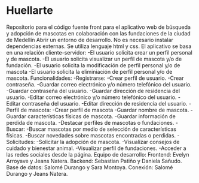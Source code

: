 # Huellarte
Repositorio para el código fuente front para el aplicativo web de búsqueda y adopción de mascotas en colaboración con las fundaciones de la ciudad de Medellín Abrir un entorno de desarrollo.
No es necesario instalar dependencias externas.
Se utiliza lenguaje html y css.
El aplicativo se basa en una relación cliente-servidor: -El usuario solicita crear un perfil personal y de mascota.
-El usuario solicita visualizar un perfil de mascota y/o de fundación.
-El usuario solicita la modificación de perfil personal y/o de mascota
-El usuario solicita la eliminiación de perfil personal y/o de mascota.
Funcionalidades: -Registrarse: -Crear perfil de usuario.
-Crear contraseña.
-Guardar correo electrónico y/o número telefónico del usuario.
-Guardar contraseña del usuario. 
-Guardar dirección de residencia del usuario.
-Editar correo electrónico y/o número telefónico del usuario.
-Editar contraseña del usuario.
-Editar dirección de residencia del usuario.
-Perfil de mascota:
-Crear perfil de mascota -Guardar nombre de mascota.
-Guardar características físicas de mascota.
-Guardar información de perdida de mascota.
-Destacar perfiles de mascotas o fundaciones.
-Buscar: -Buscar mascotas por medio de selección de características físicas.
-Buscar novedades sobre mascotas encontradas o perdidas.
-Solicitudes: -Solicitar la adopción de mascota. 
-Visualizar consejos de cuidado y bienestar animal.
-Visualizar perfil de fundaciones. 
-Acceder a las redes sociales desde la página.
Equipo de desarrollo: Frontend: Evelyn Arroyave y Jeans Natera.
Backend: Sebastian Patiño y Daniela Sañudo.
Base de datos: Salomé Durango y Sara Montoya. 
Conexión: Salomé Durango y Jeans Natera.
